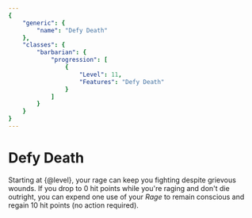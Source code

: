 ```yaml
---
{
	"generic": {
		"name": "Defy Death"
	},
	"classes": {
		"barbarian": {
			"progression": [
				{
					"Level": 11,
					"Features": "Defy Death"
				}
			]
		}
	}
}
---
```

# Defy Death
Starting at {@level}, your rage can keep you fighting despite grievous wounds.
If you drop to 0 hit points while you're raging and don't die outright, you can expend one use of your *Rage* to remain conscious and regain 10 hit points (no action required).

